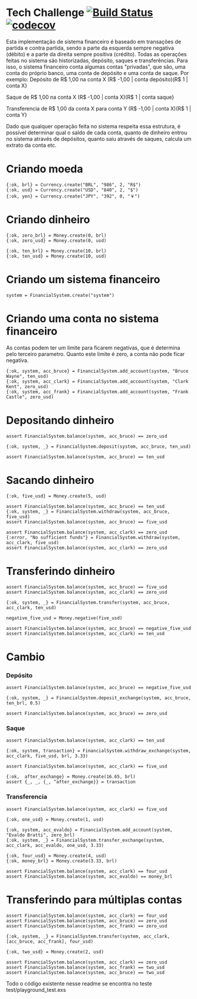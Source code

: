 # Tech Challenge [![Build Status](https://travis-ci.org/evaldobratti/tech-challenge.svg?branch=master)](https://travis-ci.org/evaldobratti/tech-challenge)[![codecov](https://codecov.io/gh/evaldobratti/tech-challenge/branch/master/graph/badge.svg)](https://codecov.io/gh/evaldobratti/tech-challenge)

Esta implementação de sistema financeiro é baseado em transações de partida e contra partida, sendo a parte da esquerda sempre negativa (débito) e a parte da direita sempre positiva (crédito). Todas as operações feitas no sistema são historizadas, depósito, saques e transferências.
Para isso, o sistema financeiro conta algumas contas "privadas", que são, uma conta do próprio banco, uma conta de depósito e uma conta de saque.
Por exemplo:
Depósito de R$ 1,00 na conta X
(R$ -1,00 | conta depósito)(R$ 1 | conta X}

Saque de R$ 1,00 na conta X
(R$ -1,00 | conta X)(R$ 1 | conta saque}

Transferencia de R$ 1,00 da conta X para conta Y
(R$ -1,00 | conta X)(R$ 1 | conta Y}

Dado que qualquer operação feita no sistema respeita essa estrutura, é possível determinar qual o saldo de cada conta, quanto de dinheiro entrou no sistema através de depósitos, quanto saiu através de saques, calcula um extrato da conta etc.


# Criando moeda
```
{:ok, brl} = Currency.create("BRL", "986", 2, "R$")
{:ok, usd} = Currency.create("USD", "840", 2, "$")
{:ok, yen} = Currency.create("JPY", "392", 0, "￥")
```
# Criando dinheiro
```
{:ok, zero_brl} = Money.create(0, brl)
{:ok, zero_usd} = Money.create(0, usd)

{:ok, ten_brl} = Money.create(10, brl)
{:ok, ten_usd} = Money.create(10, usd)
```
# Criando um sistema financeiro
```
system = FinancialSystem.create("system")
```
# Criando uma conta no sistema financeiro
As contas podem ter um limite para ficarem negativas, que é determina pelo terceiro parametro.
Quanto este limite é zero, a conta não pode ficar negativa.
```
{:ok, system, acc_bruce} = FinancialSystem.add_account(system, "Bruce Wayne", ten_usd)
{:ok, system, acc_clark} = FinancialSystem.add_account(system, "Clark Kent", zero_usd)
{:ok, system, acc_frank} = FinancialSystem.add_account(system, "Frank Castle", zero_usd)
```
# Depositando dinheiro
```
assert FinancialSystem.balance(system, acc_bruce) == zero_usd

{:ok, system, _} = FinancialSystem.deposit(system, acc_bruce, ten_usd)

assert FinancialSystem.balance(system, acc_bruce) == ten_usd
```
# Sacando dinheiro
```
{:ok, five_usd} = Money.create(5, usd)

assert FinancialSystem.balance(system, acc_bruce) == ten_usd
{:ok, system, _} = FinancialSystem.withdraw(system, acc_bruce, five_usd)
assert FinancialSystem.balance(system, acc_bruce) == five_usd

assert FinancialSystem.balance(system, acc_clark) == zero_usd
{:error, "No sufficient funds"} = FinancialSystem.withdraw(system, acc_clark, five_usd)
assert FinancialSystem.balance(system, acc_clark) == zero_usd
```
# Transferindo dinheiro
```
assert FinancialSystem.balance(system, acc_bruce) == five_usd
assert FinancialSystem.balance(system, acc_clark) == zero_usd

{:ok, system, _} = FinancialSystem.transfer(system, acc_bruce, acc_clark, ten_usd)

negative_five_usd = Money.negative(five_usd)

assert FinancialSystem.balance(system, acc_bruce) == negative_five_usd
assert FinancialSystem.balance(system, acc_clark) == ten_usd
```
# Cambio
### Depósito
```
assert FinancialSystem.balance(system, acc_bruce) == negative_five_usd

{:ok, system, _} = FinancialSystem.deposit_exchange(system, acc_bruce, ten_brl, 0.5)

assert FinancialSystem.balance(system, acc_bruce) == zero_usd
```
### Saque
```
assert FinancialSystem.balance(system, acc_clark) == ten_usd

{:ok, system, transaction} = FinancialSystem.withdraw_exchange(system, acc_clark, five_usd, brl, 3.33)

assert FinancialSystem.balance(system, acc_clark) == five_usd

{:ok,  after_exchange} = Money.create(16.65, brl)
assert {_, _, {_, ^after_exchange}} = transaction
```
### Transferencia
```
assert FinancialSystem.balance(system, acc_clark) == five_usd

{:ok, one_usd} = Money.create(1, usd)

{:ok, system, acc_evaldo} = FinancialSystem.add_account(system, "Evaldo Bratti", zero_brl)
{:ok, system, _} = FinancialSystem.transfer_exchange(system, acc_clark, acc_evaldo, one_usd, 3.33)

{:ok, four_usd} = Money.create(4, usd)
{:ok, money_brl} = Money.create(3.33, brl)

assert FinancialSystem.balance(system, acc_clark) == four_usd
assert FinancialSystem.balance(system, acc_evaldo) == money_brl
```
# Transferindo para múltiplas contas
```
assert FinancialSystem.balance(system, acc_clark) == four_usd
assert FinancialSystem.balance(system, acc_bruce) == zero_usd
assert FinancialSystem.balance(system, acc_frank) == zero_usd

{:ok, system, _} = FinancialSystem.transfer(system, acc_clark, [acc_bruce, acc_frank], four_usd)

{:ok, two_usd} = Money.create(2, usd)

assert FinancialSystem.balance(system, acc_clark) == zero_usd
assert FinancialSystem.balance(system, acc_frank) == two_usd
assert FinancialSystem.balance(system, acc_bruce) == two_usd
```

Todo o código existente nesse readme se encontra no teste test/playground_test.exs